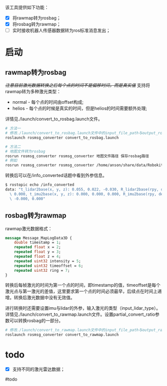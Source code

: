 该工具提供如下功能：

- [x] 将rawmap转为rosbag；
- [x] 将rosbag转为rawmap；
- [ ] 实时接收机器人传感器数据转为ros标准消息发出；

# 启动

## rawmap转为rosbag

~~*注意目前激光数据转换之后每个点的时间不是偏移时间，而是真实值*~~
支持将rawmap转为多种激光类型：
- normal - 每个点的时间由offset构成;
- helios - 每个点的时候是真实的时间，但是helios的时间需要额外处理;

详情见./launch/convert_to_rosbag.launch文件。

```bash
# 方法一
# 修改./launch/convert_to_rosbag.launch文件中的input_file_path与output_rosbag_path后，运行
roslaunch rosmsg_converter convert_to_rosbag.launch

# 方法二
# 地图文件转为rosbag
rosrun rosmsg_converter rosmsg_converter 地图文件路径 保存rosbag路径
# 例如
rosrun rosmsg_converter rosmsg_converter /home/anson/share/data/Robokit_2021-06-18_15-00-24.rawmap /home/anson/rosbag/converted.bag

```

转换后可以在/info_converted话题中看到外参信息。

```bash
$ rostopic echo /info_converted
data: "t_lidar2base(x, y, z): 0.055, 0.022, -0.030, R_lidar2base(rpy, deg): 0.000 , 0.000,\
  \ 0.000, t_imu2base(x, y, z): 0.000, 0.000, 0.000, R_imu2base(rpy, deg): 0.000 ,\
  \ -0.000, 0.000"

```

## rosbag转为rawmap

rawmap激光数据格式：

```protobuf
message Message_MapLogData3D {
    double timestamp = 1;
    repeated float x = 2;
    repeated float y = 3;
    repeated float z = 4;
    repeated uint32 intensity = 5;
    repeated uint32 timeoffset = 6;
    repeated uint32 ring = 7;
}
```

转换后每帧激光的时间为第一个点的时间，即timestamp的值，timeoffset是每个激光点与第一激光的差值，这里要求第一个点的时间必须最早，后续点在时间上递增。转换后激光数据中没有无效值。

进行转换时还需要设置imu与lidar的外参，输入激光的类型（input_lidar_type）。详情见./launch/convert_to_rawmap.launch文件。设置partial_convert_ratio参数可以转换rosbag的一部分。

```bash
# 修改./launch/convert_to_rawmap.launch文件中的input_file_path与output_rawmao_path后，运行
roslaunch rosmsg_converter convert_to_rawmap.launch
```

# todo

- [x] 支持不同的激光雷达数据；

#todo